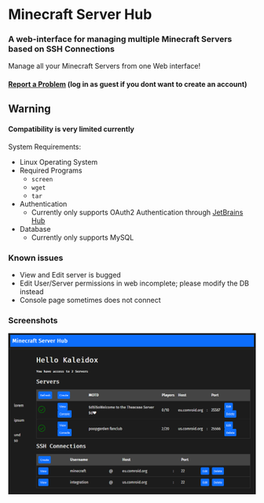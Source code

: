 # Minecraft Server Hub
### A web-interface for managing multiple Minecraft Servers based on SSH Connections

Manage all your Minecraft Servers from one Web interface!

#### [Report a Problem](https://youtrack.comroid.org/newIssue?projectId=MCSD) (log in as guest if you dont want to create an account)

## Warning
#### Compatibility is very limited currently
System Requirements:
- Linux Operating System
- Required Programs
  - `screen`
  - `wget`
  - `tar`
- Authentication
  - Currently only supports OAuth2 Authentication through [JetBrains Hub](https://www.jetbrains.com/hub/)
- Database
  - Currently only supports MySQL

### Known issues
- View and Edit server is bugged
- Edit User/Server permissions in web incomplete; please modify the DB instead
- Console page sometimes does not connect

### Screenshots
[![Dashboard](https://raw.githubusercontent.com/comroid-git/mc-server-hub/main/docs/img/dashboard.png)](https://raw.githubusercontent.com/comroid-git/mc-server-hub/main/docs/img/dashboard.png)
